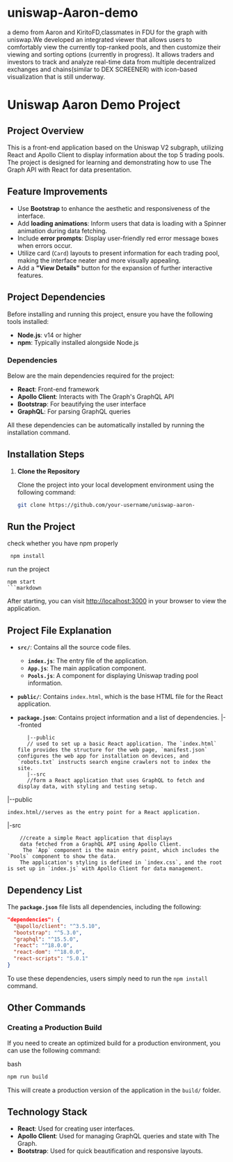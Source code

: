 # uniswap-Aaron-demo
a demo from Aaron and KiritoFD,classmates in FDU for the graph with uniswap.We developed an integrated viewer that allows users to comfortably view the currently top-ranked pools, and then customize their viewing and sorting options (currently in progress). It allows traders and investors to track and analyze real-time data from multiple decentralized exchanges and chains(similar to DEX SCREENER) with icon-based visualization that is still underway.
# Uniswap Aaron Demo Project

## Project Overview

This is a front-end application based on the Uniswap V2 subgraph, utilizing React and Apollo Client to display information about the top 5 trading pools. The project is designed for learning and demonstrating how to use The Graph API with React for data presentation.
## Feature Improvements

- Use **Bootstrap** to enhance the aesthetic and responsiveness of the interface.
- Add **loading animations**: Inform users that data is loading with a Spinner animation during data fetching.
- Include **error prompts**: Display user-friendly red error message boxes when errors occur.
- Utilize card (`Card`) layouts to present information for each trading pool, making the interface neater and more visually appealing.
- Add a **"View Details"** button for the expansion of further interactive features.
## Project Dependencies

Before installing and running this project, ensure you have the following tools installed:

- **Node.js**: v14 or higher
- **npm**: Typically installed alongside Node.js

### Dependencies

Below are the main dependencies required for the project:

- **React**: Front-end framework
- **Apollo Client**: Interacts with The Graph's GraphQL API
- **Bootstrap**: For beautifying the user interface
- **GraphQL**: For parsing GraphQL queries

All these dependencies can be automatically installed by running the installation command.

## Installation Steps

1. **Clone the Repository**

   Clone the project into your local development environment using the following command:

   ```bash
   git clone https://github.com/your-username/uniswap-aaron-
  ## Run the Project
check whether you have npm properly
   

     npm install  

run the project

    npm start
    ```markdown
After starting, you can visit [http://localhost:3000](http://localhost:3000) in your browser to view the application.

## Project File Explanation

- **`src/`**: Contains all the source code files.
  - **`index.js`**: The entry file of the application.
  - **`App.js`**: The main application component.
  - **`Pools.js`**: A component for displaying Uniswap trading pool information.
- **`public/`**: Contains `index.html`, which is the base HTML file for the React application.
- **`package.json`**: Contains project information and a list of dependencies.
	 |--fronted
			
		 |--public   
		 // used to set up a basic React application. The `index.html` file provides the structure for the web page, `manifest.json` configures the web app for installation on devices, and `robots.txt` instructs search engine crawlers not to index the site.
		 |--src      
		 //form a React application that uses GraphQL to fetch and display data, with styling and testing setup.
		 
|--public
		
	index.html//serves as the entry point for a React application.
|-src
		
		//create a simple React application that displays 
		data fetched from a GraphQL API using Apollo Client.
		 The `App` component is the main entry point, which includes the `Pools` component to show the data.
		The application's styling is defined in `index.css`, and the root is set up in `index.js` with Apollo Client for data management.

## Dependency List

The **`package.json`** file lists all dependencies, including the following:

```json
"dependencies": {
  "@apollo/client": "^3.5.10",
  "bootstrap": "^5.3.0",
  "graphql": "^15.5.0",
  "react": "^18.0.0",
  "react-dom": "^18.0.0",
  "react-scripts": "5.0.1"
}
```

To use these dependencies, users simply need to run the `npm install` command.

## Other Commands

### Creating a Production Build

If you need to create an optimized build for a production environment, you can use the following command:

bash

```bash
npm run build
```

This will create a production version of the application in the `build/` folder.

## Technology Stack

-   **React**: Used for creating user interfaces.
-   **Apollo Client**: Used for managing GraphQL queries and state with The Graph.
-   **Bootstrap**: Used for quick beautification and responsive layouts.
 


		 
